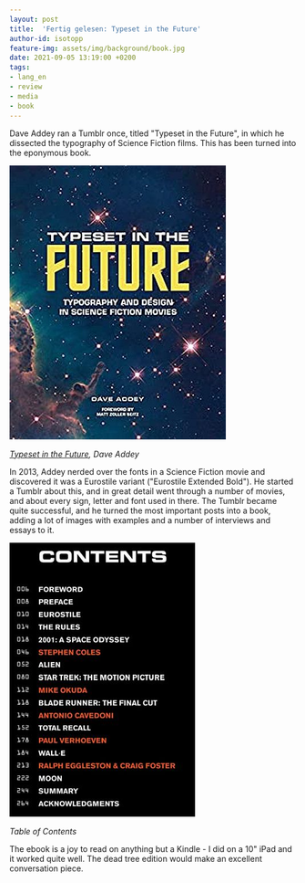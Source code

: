 ```yaml
---
layout: post
title:  'Fertig gelesen: Typeset in the Future'
author-id: isotopp
feature-img: assets/img/background/book.jpg
date: 2021-09-05 13:19:00 +0200
tags:
- lang_en
- review
- media
- book
---
```


Dave Addey ran a Tumblr once, titled "Typeset in the Future", in which he dissected the typography of Science Fiction films.
This has been turned into the eponymous book.

[![](/uploads/2021/09/typeset.jpg)](https://www.amazon.de/Typeset-Future-Typography-Science-Fiction-ebook/dp/B07G7SGRZ2)

*[Typeset in the Future](https://www.amazon.de/Typeset-Future-Typography-Science-Fiction-ebook/dp/B07G7SGRZ2), Dave Addey*


In 2013, Addey nerded over the fonts in a Science Fiction movie and discovered it was a Eurostile variant ("Eurostile Extended Bold").
He started a Tumblr about this, and in great detail went through a number of movies, and about every sign, letter and font used in there.
The Tumblr became quite successful, and he turned the most important posts into a book, adding a lot of images with examples and a number of interviews and essays to it.

![](/uploads/2021/09/typeset2.jpg)

*Table of Contents*

The ebook is a joy to read on anything but a Kindle - I did on a 10" iPad and it worked quite well.
The dead tree edition would make an excellent conversation piece.

